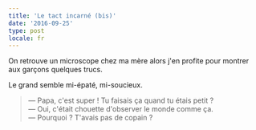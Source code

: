 ```yaml
---
title: 'Le tact incarné (bis)'
date: '2016-09-25'
type: post
locale: fr
---
```


On retrouve un microscope chez ma mère alors j'en profite pour montrer aux garçons quelques trucs.

<!-- more -->

Le grand semble mi-épaté, mi-soucieux.

> — Papa, c'est super ! Tu faisais ça quand tu étais petit ?  
> — Oui, c'était chouette d'observer le monde comme ça.  
> — Pourquoi ? T'avais pas de copain ?
